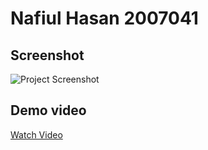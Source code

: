# Nafiul Hasan 2007041

## Screenshot
<img src="https://drive.google.com/uc?id=1nCFAramr_ysYG22gPaN28wPrIOKPqxI2" alt="Project Screenshot" />

## Demo video
[Watch Video](https://drive.google.com/file/d/1zZZsgObhT70P3-J0xRvN9bovuQsiUs69/preview)
